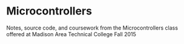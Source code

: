 # Microcontrollers
Notes, source code, and coursework from the Microcontrollers class offered at Madison Area Technical College Fall 2015
